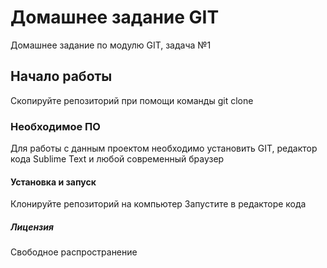 # Домашнее задание GIT
Домашнее задание по модулю GIT, задача №1

## Начало работы
Скопируйте репозиторий при помощи команды git clone

### Необходимое ПО
Для работы с данным проектом необходимо установить GIT, редактор кода Sublime Text и любой современный браузер

#### Установка и запуск
Клонируйте репозиторий на компьютер
Запустите в редакторе кода

##### Лицензия
Свободное распространение